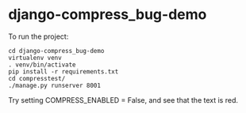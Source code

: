 django-compress_bug-demo
========================

To run the project:

```
cd django-compress_bug-demo
virtualenv venv
. venv/bin/activate
pip install -r requirements.txt
cd compresstest/
./manage.py runserver 8001
```


Try setting COMPRESS_ENABLED = False, and see that the text is red.
